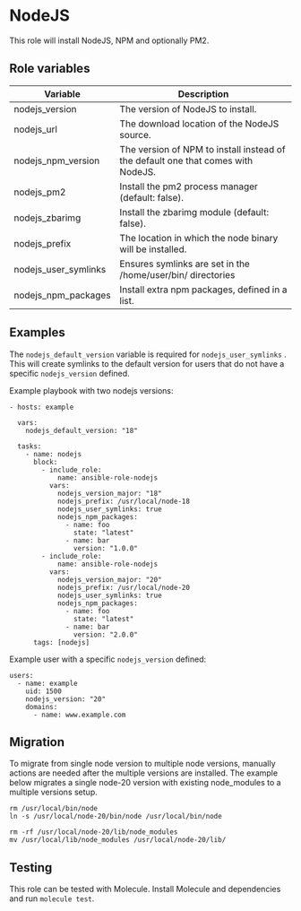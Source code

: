 NodeJS
======

This role will install NodeJS, NPM and optionally PM2.

Role variables
--------------

| Variable             | Description                                                                      |
| -------------------- | -------------------------------------------------------------------------------- |
| nodejs_version       | The version of NodeJS to install.                                                |
| nodejs_url           | The download location of the NodeJS source.                                      |
| nodejs_npm_version   | The version of NPM to install instead of the default one that comes with NodeJS. |
| nodejs_pm2           | Install the pm2 process manager (default: false).                                |
| nodejs_zbarimg       | Install the zbarimg module (default: false).                                     |
| nodejs_prefix        | The location in which the node binary will be installed.                         |
| nodejs_user_symlinks | Ensures symlinks are set in the /home/user/bin/ directories                      |
| nodejs_npm_packages  | Install extra npm packages, defined in a list.                                   |


Examples
--------

The `nodejs_default_version` variable is required for `nodejs_user_symlinks` . This will create symlinks
to the default version for users that do not have a specific `nodejs_version` defined.

Example playbook with two nodejs versions:
```
- hosts: example

  vars:
    nodejs_default_version: "18"

  tasks:
    - name: nodejs
      block:
        - include_role:
            name: ansible-role-nodejs
          vars:
            nodejs_version_major: "18"
            nodejs_prefix: /usr/local/node-18
            nodejs_user_symlinks: true
            nodejs_npm_packages:
              - name: foo
                state: "latest"
              - name: bar
                version: "1.0.0"
        - include_role:
            name: ansible-role-nodejs
          vars:
            nodejs_version_major: "20"
            nodejs_prefix: /usr/local/node-20
            nodejs_user_symlinks: true
            nodejs_npm_packages:
              - name: foo
                state: "latest"
              - name: bar
                version: "2.0.0"
      tags: [nodejs]
```

Example user with a specific `nodejs_version` defined:
```
users:
  - name: example
    uid: 1500
    nodejs_version: "20"
    domains:
      - name: www.example.com
```

Migration
---------

To migrate from single node version to multiple node versions, manually actions are needed after the multiple versions are installed. The example below migrates a single node-20 version with existing node_modules to a multiple versions setup.

```
rm /usr/local/bin/node
ln -s /usr/local/node-20/bin/node /usr/local/bin/node

rm -rf /usr/local/node-20/lib/node_modules
mv /usr/local/lib/node_modules /usr/local/node-20/lib/
```

Testing
-------

This role can be tested with Molecule. Install Molecule and dependencies and run `molecule test`.
